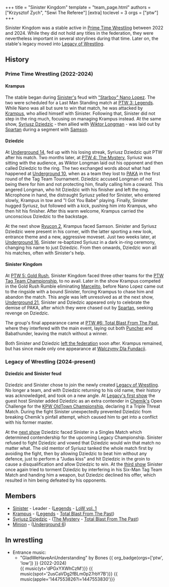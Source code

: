 +++
title = "Sinister Kingdom"
template = "team_page.html"
authors = ["Krzysztof Zych", "Sewi The Referee"]
[extra]
toclevel = 3
orgs = ["ptw"]
+++

Sinister Kingdom was a stable active in [Prime Time Wrestling](@/o/ptw.md) between 2022 and 2024. While they did not hold any titles in the federation, they were nevertheless important in several storylines during that time. Later on, the stable's legacy moved into [Legacy of Wrestling](@/o/low.md).

## History

### Prime Time Wrestling (2022-2024)

#### Krampus

The stable began during [Sinister's](@/w/sinister.md) feud with ["Starboy" Nano Lopez](@/w/nano-lopez.md). The two were scheduled for a Last Man Standing match at [PTW 3: Legends](@/e/ptw/2022-11-26-ptw-3-legends.md). While Nano was all but sure to win that match, he was attacked by [Krampus](@/w/krampus.md), who allied himself with Sinister. Following that, Sinister did not step in the ring much, focusing on managing Krampus instead. At the same show, [Syriusz Dziedzic](@/w/dziedzic.md) - then allied with [Wiktor Longman](@/w/wiktor-longman.md) - was laid out by [Spartan](@/w/spartan.md) during a segment with [Samson](@/w/samson.md).

#### Dziedzic

At [Underground 14](@/e/ptw/2023-04-23-ptw-underground-14.md), fed up with his losing streak, Syriusz Dziedzic quit PTW after his match. Two months later, at [PTW 4: The Mystery](@/e/ptw/2023-06-25-ptw-4-mystery.md), Syriusz was sitting with the audience, as Wiktor Longman laid out his opponent and then called Dziedzic to the ring. The two exchanged words about what had happened at [Underground 10](@/e/ptw/2023-01-28-ptw-underground-10.md), when as a team they lost to [PAKA](@/tt/paka.md) in the first round of the Tag Team Tournament. Dziedzic accused Longman of not being there for him and not protecting him, finally calling him a coward. This angered Longman, who hit Dziedzic with his finisher and left the ring. Microphone in hand, the distraught Syriusz yelled for Sinister, who entered slowly, Krampus in tow and "I Got You Babe" playing. Finally, Sinister hugged Syriusz, but followed with a kick, pushing him into Krampus, who then hit his finisher. After this warm welcome, Krampus carried the unconscious Dziedzic to the backstage.

At the next show [Ryucon 2](@/e/ptw/2023-07-16-ptw-x-ryucon.md), Krampus faced Samson. Sinister and Syriusz Dziedzic were present in his corner, with the latter sporting a new look, entrance theme and a new, aggressive moveset. Just two weeks later, at [Underground 16](@/e/ptw/2023-07-30-ptw-underground-16.md), Sinister re-baptized Syriusz in a dark in-ring ceremony, changing his name to just Dziedzic. From then onwards, Dziedzic won all his matches, often with Sinister's help.

#### Sinister Kingdom

At [PTW 5: Gold Rush](@/e/ptw/2024-02-03-ptw-5-gold-rush.md), Sinister Kingdom faced three other teams for the [PTW Tag Team Championship](@/c/ptw-tag-team-championship.md), to no avail. Later in the show Krampus competed in the Gold Rush Rumble eliminating [Marcelito](@/w/marcelito.md), before Nano Lopez came out to the ringside with a bound Sinister, forcing Krampus to chase him and abandon the match.
This angle was left unresolved as at the next show, [Underground 21](@/e/ptw/2024-04-13-ptw-underground-21.md), Sinister and Dziedzic appeared only to celebrate the demise of PAKA, after which they were chased out by [Spartan](@/w/spartan.md), seeking revenge on Dziedzic.

The group's final appearance came at [PTW #6: Total Blast From The Past](@/e/ptw/2024-05-11-ptw-6.md), where they interfered with the main event, laying out both [Puncher](@/w/puncher.md) and Babathunder, leaving the match without a winner.

Both Sinister and Dziedzic [left the federation](@/a/ptw-exits.md) soon after. Krampus remained, but has since made only one appearance at [Walczymy Dla Fundacji](@/e/ptw/2024-09-29-ptw-walczymy-dla-fundacji.md).

### Legacy of Wrestling (2024-present)

#### Dziedzic and Sinister feud

Dziedzic and Sinister chose to join the newly created [Legacy of Wrestling](@/o/low.md). No longer a team, and with Dziedzic returning to his old name, their history was acknowledged, and took on a new angle. At [Legacy's first show](@/e/low/2024-12-01-low-1.md) the guest host Sinister added Dziedzic as an extra contender in [Chemik's](@/w/chemik.md) Open Challenge for the [KPW OldTown Championship](@/c/kpw-old-town-championship.md), declaring it a Triple Threat Match. During the fight Sinister unexpectedly prevented Dziedzic from breaking Chemik's pinfall attempt, which caused him to get into a conflict with his former master. 

At the [next show](@/e/low/2025-04-06-low-2.md) Dziedzic faced Sinister in a Singles Match which determined contendership for the upcoming Legacy Championship. Sinister refused to fight Dziedzic and vowed that Dziedzic would win that match no matter what. The old mentor of Syriusz tanked the whole match first by avoiding the fight, then by allowing Dziedzic to beat him without any defence, just to perform a "Judas kiss" and hit Dziedzic in the groin to cause a disqualification and allow Dziedzic to win. At the [third show](@/e/low/2025-07-11-low-3.md) Sinister once again tried to torment Dziedzic by interfering in his Six-Man Tag Team Match and handing him a weapon, but Dziedzic declined his offer, which resulted in him being defeated by his opponents.

## Members

- [Sinister](@/w/sinister.md) - Leader - ([Legends](content/e/ptw/2022-11-26-ptw-3-legends.md) - [LoW vol. 1](@/e/low/2024-12-01-low-1.md)
- [Krampus](@/w/krampus.md) - ([Legends](content/e/ptw/2022-11-26-ptw-3-legends.md) - [Total Blast From The Past](@/e/ptw/2024-05-11-ptw-6.md))
- [Syriusz Dziedzic](@/w/dziedzic.md) - ([The Mystery](@/e/ptw/2023-06-25-ptw-4-mystery.md) - [Total Blast From The Past](@/e/ptw/2024-05-11-ptw-6.md))
- [Minion](@/w/sedzia-klaudiusz.md) - ([Underground 6](@/e/ptw/2022-06-26-ptw-underground-6.md))

## In wrestling

* Entrance music:
  - "GladWeHaveAnUnderstanding" by Bones
    {{ org_badge(orgs=['ptw', 'low']) }} (2022-2024)  <br>
    {{ music(yt='dPGxYXWhCzM')}}
    {{ music(spot='2usCaVDg2fBLm0p27rbY7B')}}
    {{ music(apple='1447553826?i=1447553830')}}
